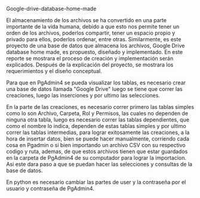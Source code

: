 
Google-drive-database-home-made

El almacenamiento de los archivos se ha convertido en una parte importante de la vida humana, debido a que esto nos permite tener un orden de los archivos, poderlos compartir, tener un espacio propio y privado para ellos, poderlos ordenar, entre otras. Similarmente, es este proyecto de una base de datos que almacena los archivos, Google Drive database home made, es propuesto, diseñado y implementado. En este reporte se mostrara el proceso de creación y implementación serán explicados. Después de la explicación del proyecto, se mostrara los requerimientos y el diseño conceptual.

Para que en PgAdmin4 se pueda visualizar los tablas, es necesario crear una base de datos llamada "Google Drive" luego se tiene que correr las creaciones, luego las inserciones y por ultimo las selecciones.

En la parte de las creaciones, es necesario correr primero las tablas simples como lo son Archivo, Carpeta, Rol y Permisos, las cuales no dependen de ninguna otra tabla, luego es necesario correr las tablas dependientes, que como el nombre lo indica, dependen de estas tablas simples y por ultimo correr las tablas intermedias, para lograr exitosamente las creaciones, a la hora de insertar datos, bien se puede hacer manualmente, corriendo cada cosa en Pgadmin o si bien importando un archivo CSV con su respectivo codigo y ruta, ademas, de que estos archivos tienen que estar guardados en la carpeta de PgAdmin4 de su computador para lograr la importacion. Asi este dara paso a que se puedan hacer las selecciones y consultas de la base de datos.

En python es necesario cambiar las partes de user y la contraseña por el usuario y contraseña de PgAdmin4.
